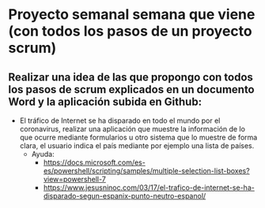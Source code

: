 # Proyecto semanal semana que viene (con todos los pasos de un proyecto scrum)
## Realizar una idea de las que propongo con todos los pasos de scrum explicados en un documento Word y la aplicación subida en Github:
- El tráfico de Internet se ha disparado en todo el mundo por el coronavirus, realizar una aplicación que muestre la información de lo que ocurre mediante formularios u otro sistema que lo muestre de forma clara, el usuario indica el país mediante por ejemplo una lista de países.
  - Ayuda:
    - https://docs.microsoft.com/es-es/powershell/scripting/samples/multiple-selection-list-boxes?view=powershell-7
    - https://www.jesusninoc.com/03/17/el-trafico-de-internet-se-ha-disparado-segun-espanix-punto-neutro-espanol/
